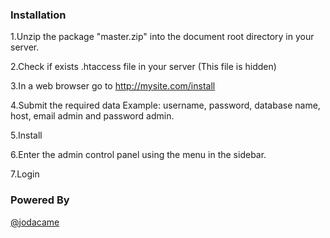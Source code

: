 ### Installation

1.Unzip the package "master.zip" into the document root directory in your
server.

2.Check if exists .htaccess file in your server (This file is hidden)

3.In a web browser go to http://mysite.com/install

4.Submit the required data Example: username, password, database name,
host, email admin and password admin.

5.Install

6.Enter the admin control panel using the menu in the sidebar.

7.Login


### Powered By
[@jodacame](http://twitter.com/@jodacame)

